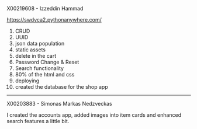 X00219608 - Izzeddin Hammad

https://swdvca2.pythonanywhere.com/


  1. CRUD
  2.  UUID
  3.  json data population
  4.  static assets
  5.  delete in the cart
  6.  Password Change & Reset
  7.  Search functionality
  8.  80% of the html and css
  9.  deploying
  10.  created the database for the shop app
------------------------------------------------------------

X00203883 - Simonas Markas Nedzveckas

I created the accounts app, added images into item cards and enhanced search features a little bit.
